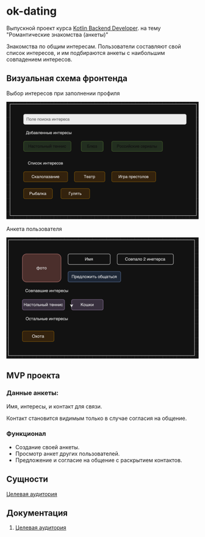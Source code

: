 # ok-dating

Выпускной проект курса
[Kotlin Backend Developer](https://otus.ru/lessons/kotlin/?int_source=courses_catalog&int_term=programming).
на тему "Романтические знакомства  (анкеты)"

Знакомства по общим интересам. Пользователи составляют свой список интересов, 
и им подбираются анкеты с наибольшим совпадением интересов.

## Визуальная схема фронтенда

Выбор интересов при заполнении профиля

![Макет фронта_1](imgs/add_interest.png)

Анкета пользователя

![Макет фронта_2](imgs/user_profile.png)

## MVP проекта

### Данные анкеты: 

Имя, интересы, и контакт для связи.

Контакт становится видимым только в случае согласия на общение.

### Функционал

- Создание своей анкеты.
- Просмотр анкет других пользователей.
- Предложение и согласие на общение с раскрытием контактов.


## Сущности

[Целевая аудитория](./docs/04-architecture/03-api.md)


## Документация

1. [Целевая аудитория](./docs/01-marketing/01-target-audience.md)





